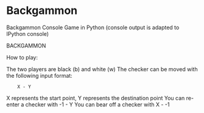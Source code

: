 # Backgammon
Backgammon Console Game in Python 
(console output is adapted to IPython console)

BACKGAMMON

 How to play:

 The two players are black (b) and white (w)
 The checker can be moved with the following input format:

        X - Y

 X represents the start point, Y represents the destination point
 You can re-enter a checker with        -1 - Y
 You can bear off a checker with        X - -1

